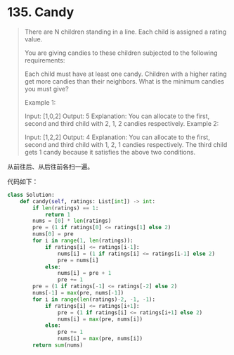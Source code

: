 # 135. Candy

> There are N children standing in a line. Each child is assigned a rating value.
>
> You are giving candies to these children subjected to the following requirements:
>
> Each child must have at least one candy.
> Children with a higher rating get more candies than their neighbors.
> What is the minimum candies you must give?
>
> Example 1:
>
> Input: [1,0,2]
> Output: 5
> Explanation: You can allocate to the first, second and third child with 2, 1, 2 candies respectively.
> Example 2:
>
> Input: [1,2,2]
> Output: 4
> Explanation: You can allocate to the first, second and third child with 1, 2, 1 candies respectively.
>              The third child gets 1 candy because it satisfies the above two conditions.

从前往后、从后往前各扫一遍。

代码如下：

```python
class Solution:
    def candy(self, ratings: List[int]) -> int:
        if len(ratings) == 1:
            return 1
        nums = [0] * len(ratings)
        pre = (1 if ratings[0] <= ratings[1] else 2)
        nums[0] = pre
        for i in range(1, len(ratings)):
            if ratings[i] <= ratings[i-1]:
                nums[i] = (1 if ratings[i] <= ratings[i-1] else 2)
                pre = nums[i]
            else:
                nums[i] = pre + 1
                pre += 1
        pre = (1 if ratings[-1] <= ratings[-2] else 2)
        nums[-1] = max(pre, nums[-1])
        for i in range(len(ratings)-2, -1, -1):
            if ratings[i] <= ratings[i+1]:
                pre = (1 if ratings[i] <= ratings[i+1] else 2)
                nums[i] = max(pre, nums[i])
            else:
                pre += 1
                nums[i] = max(pre, nums[i])
        return sum(nums)
```

